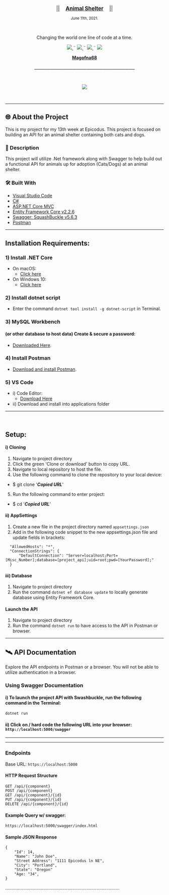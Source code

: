 <br>
<p align="center">
  <big>||  &nbsp;&nbsp;&nbsp;<u><b>Animal Shelter</b></u>&nbsp;&nbsp;&nbsp;  ||</big>
</p>
<p align="center">
  <small>June 11th, 2021.</small>
</p>
<br>
<p align="center">Changing the world one line of code at a time.</p>
    <p align="center">
        <a href="https://github.com/Magofna68/MessageBoard.Solution/graphs/contributors">
            <img src="https://img.shields.io/github/contributors/Magofna68/MessageBoard.Solution.svg?style=plastic">
        </a>
        ¨
        <a href="https://github.com/Magofna68/MessageBoard.Solution/stargazers">
            <img src="https://img.shields.io/github/license/Magofna68/PierresTreats.Solution?style=plastic">
        </a>
        ¨
        <a href="https://github.com/Magofna68/MessageBoard.Solution/issues">
            <img src="https://img.shields.io/github/last-commit/Magofna68/MessageBoard.Solution?style=plastic">
        </a>
        ¨
        <a href="https://linkedin.com/in/Magofna68">
            <img src="https://img.shields.io/badge/-LinkedIn-black.svg?style=plastic&logo=linkedin&colorB=2867B2">
        </a>
    </p>
<p align="center">
    <!-- Project Avatar/Logo -->
    <p align="center">
        <a href="https://github.com/Magofna68">
            <strong>Magofna68</strong>
        </a>
    </p>
    <p align="center">
      __________________________________________________
    </p>
    <br>
    <p align="center"><a href="https://github.com/Magofna68">
        <img src="https://avatars.githubusercontent.com/u/80496559?v=4">
    </a></p>
    <br>
    <!-- GitHub Link -->
    <!-- Project Shields -->
</p>

------------------------------

## 🌐 About the Project
This is my project for my 13th week at Epicodus. This project is focused on building an API for an animal shelter containing both cats and dogs.

### 📖 Description
This project will utilize .Net framework along with Swagger to help build out a functional API for animals up for adoption (Cats/Dogs) at an animal shelter. 


### 🛠 Built With
* [Visual Studio Code](https://code.visualstudio.com/)
* [C#](https://docs.microsoft.com/en-us/dotnet/csharp/)
* [ASP.NET Core MVC](https://docs.microsoft.com/en-us/aspnet/core/mvc/overview?view=aspnetcore-3.1)
* [Entity Framework Core v2.2.6](https://docs.microsoft.com/en-us/ef/core/)
* [Swagger: SquashBuckle v5.6.3](https://docs.microsoft.com/en-us/aspnet/core/tutorials/getting-started-with-nswag?view=aspnetcore-3.1&tabs=visual-studio)
* [Postman](postman.com)

------------------------------

## Installation Requirements:

### 1) Install .NET Core
* On macOS:
  * [Click here](https://dotnet.microsoft.com/download/thank-you/dotnet-sdk-2.2.106-macos-x64-installer)
* On Windows 10:
  * [Click here](https://dotnet.microsoft.com/download/thank-you/dotnet-sdk-2.2.203-windows-x64-installer)

### 2) Install dotnet script
 * Enter the command ``dotnet tool install -g dotnet-script`` in Terminal.

### 3) MySQL Workbench 
#### (or other database to host data) Create & secure a password:
 * [Downloaded Here](https://dev.mysql.com/downloads/workbench/).

### 4) Install Postman
* [Download and install Postman](https://www.postman.com/downloads/).

### 5) VS Code

  * i) Code Editor:
     * [Download Here](https://www.npmjs.com/)
  * ii) Download and install into applications folder

______________________________________________________________________________________
<br>

## Setup:

  #### i) Cloning

  1) Navigate to project directory
  2) Click the green 'Clone or download' button to copy URL.
  3) Navigate to local repository to host the file.
  4) Use the following command to clone the repository to your local device: 
  * $ git clone '___*Copied URL*___'
  5) Run the following command to enter project: 
  - $ cd '___*Copied URL*___'

  #### ii) AppSettings

  1) Create a new file in the project directory named `appsettings.json`
  2) Add in the following code snippet to the new appsettings.json file and update fields in brackets:
  
  ```
    "AllowedHosts": "*",
    "ConnectionStrings": {
        "DefaultConnection": "Server=localhost;Port=[Misc_Number];database=[project_api];uid=root;pwd=[YourPassword];"
    }
  ```

  #### iii) Database
  1) Navigate to project directory
  2) Run the command `dotnet ef database update` to locally generate database using Entity Framework Core.

  #### Launch the API
  1) Navigate to project directory
  2) Run the command `dotnet run` to have access to the API in Postman or browser.

------------------------------

## 🛰️ API Documentation
Explore the API endpoints in Postman or a browser. You will not be able to utilize authentication in a browser.

### Using Swagger Documentation 
#### i) To launch the project API with Swashbuckle, run the following command in the Terminal:
`dotnet run`
 #### ii) Click on / hard code the following URL into your browser: `http://localhost:5000/swagger`
________________________________________________
________________________________________________

### Endpoints
Base URL: `https://localhost:5000`

#### HTTP Request Structure
```
GET /api/{component}
POST /api/{component}
GET /api/{component}/{id}
PUT /api/{component}/{id}
DELETE /api/{component}/{id}
```

#### Example Query w/ swagger:
```
https://localhost:5000/swagger/index.html
```

#### Sample JSON Response
```
{
    "Id": 14,
    "Name": "John Doe",
    "Street Address": "1111 Epicodus ln NE",
    "City": "Portland",
    "State": "Oregon"
    "Age: "34",
}
```

..........................................................................................


